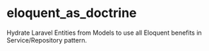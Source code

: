 # eloquent_as_doctrine
Hydrate Laravel Entities from Models to use all Eloquent benefits in Service/Repository pattern.

